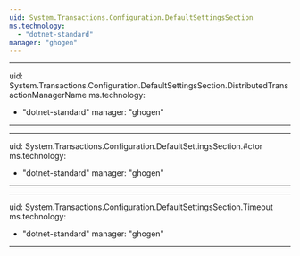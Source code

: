 ```yaml
---
uid: System.Transactions.Configuration.DefaultSettingsSection
ms.technology: 
  - "dotnet-standard"
manager: "ghogen"
---
```


---
uid: System.Transactions.Configuration.DefaultSettingsSection.DistributedTransactionManagerName
ms.technology: 
  - "dotnet-standard"
manager: "ghogen"
---

---
uid: System.Transactions.Configuration.DefaultSettingsSection.#ctor
ms.technology: 
  - "dotnet-standard"
manager: "ghogen"
---

---
uid: System.Transactions.Configuration.DefaultSettingsSection.Timeout
ms.technology: 
  - "dotnet-standard"
manager: "ghogen"
---
